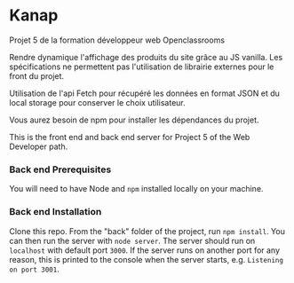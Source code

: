 # Kanap #
Projet 5 de la formation développeur web Openclassrooms 

Rendre dynamique l'affichage des produits du site grâce au JS vanilla.
Les spécifications ne permettent pas l'utilisation de librairie externes pour le front du projet. 

Utilisation de l'api Fetch pour récupéré les données en format JSON et du local storage pour conserver le choix utilisateur.

Vous aurez besoin de npm pour installer les dépendances du projet.

This is the front end and back end server for Project 5 of the Web Developer path.

### Back end Prerequisites ###

You will need to have Node and `npm` installed locally on your machine.

### Back end Installation ###

Clone this repo. From the "back" folder of the project, run `npm install`. You 
can then run the server with `node server`. 
The server should run on `localhost` with default port `3000`. If the
server runs on another port for any reason, this is printed to the
console when the server starts, e.g. `Listening on port 3001`.
